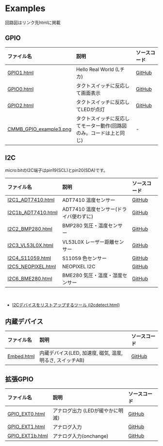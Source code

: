 # Examples 
回路図はリンク先htmlに掲載

## GPIO

|ファイル名  |説明  |ソースコード|
|:---|:---|:---|
| <a href="GPIO1.html" target="_blank">GPIO1.html</a> | Hello Real World (Lチカ) | [GitHub](https://github.com/chirimen-oh/chirimen-micro-bit/blob/master/examples/GPIO1.html) |
| <a href="GPIO0.html" target="_blank">GPIO0.html</a> | タクトスイッチに反応して画面表示| [GitHub](https://github.com/chirimen-oh/chirimen-micro-bit/blob/master/examples/GPIO0.htm) |
| <a href="GPIO2.html" target="_blank">GPIO2.html</a> | タクトスイッチに反応してLEDが点灯 | [GitHub](https://github.com/chirimen-oh/chirimen-micro-bit/blob/master/examples/GPIO2.html) |
| [CMMB_GPIO_example3.png](../imgs/CMMB_GPIO_example3.png) | タクトスイッチに反応してモーター動作(回路図のみ。コードは上と同じ) |- |

## I2C
micro:bitのI2C端子はpin19(SCL)とpin20(SDA)です。

|ファイル名  |説明  |ソースコード|
|:---|:---|:---|
| <a href="I2C1_ADT7410.html" target="_blank">I2C1_ADT7410.html</a> | ADT7410 温度センサー | [GitHub](https://github.com/chirimen-oh/chirimen-micro-bit/blob/master/examples/I2C1_ADT7410.html) |
| <a href="I2C1b_ADT7410.html" target="_blank">I2C1b_ADT7410.html</a> | ADT7410 温度センサー(ドライバ使わずに) | [GitHub](https://github.com/chirimen-oh/chirimen-micro-bit/blob/master/examples/I2C1b_ADT7410.html) |
| <a href="I2C2_BMP280.html" target="_blank">I2C2_BMP280.html</a> | BMP280 気圧・温度センサー | [GitHub](https://github.com/chirimen-oh/chirimen-micro-bit/blob/master/examples/I2C2_BMP280.html) |
| <a href="I2C3_VL53L0X.html" target="_blank">I2C3_VL53L0X.html</a> | VL53L0X レーザー距離センサー | [GitHub](https://github.com/chirimen-oh/chirimen-micro-bit/blob/master/examples/I2C3_VL53L0X.html) |
| <a href="I2C4_S11059.html" target="_blank">I2C4_S11059.html</a> |  S11059 色センサー | [GitHub](https://github.com/chirimen-oh/chirimen-micro-bit/blob/master/examples/I2C4_S11059.html) |
| <a href="I2C5_NEOPIXEL.html" target="_blank">I2C5_NEOPIXEL.html</a> |  NEOPIXEL I2C  | [GitHub](https://github.com/chirimen-oh/chirimen-micro-bit/blob/master/examples/I2C5_NEOPIXEL.html) |
| <a href="I2C6_BME280.html" target="_blank">I2C6_BME280.html</a> |  BME280 気圧・温度・湿度センサー  | [GitHub](https://github.com/chirimen-oh/chirimen-micro-bit/blob/master/examples/I2C6_BME280.html) |

<br>

- <a href="i2cdetect.html" target="_blank">I2Cデバイスをリストアップするツール (i2cdetect.html)</a>


## 内蔵デバイス

|ファイル名  |説明  |ソースコード|
|:---|:---|:---|
| <a href="Embed.html" target="_blank">Embed.html</a> |  内蔵デバイス(LED, 加速度, 磁気, 温度, 明るさ, スイッチAB) | [GitHub](https://github.com/chirimen-oh/chirimen-micro-bit/blob/master/examples/Embed.html) |

## 拡張GPIO

|ファイル名  |説明  |ソースコード|
|:---|:---|:---|
| <a href="GPIO_EXT0.html" target="_blank">GPIO_EXT0.html</a> |  アナログ出力 (LEDが緩やかに明滅) | [GitHub](https://github.com/chirimen-oh/chirimen-micro-bit/blob/master/examples/GPIO_EXT0.html) |
| <a href="GPIO_EXT1.html" target="_blank">GPIO_EXT1.html</a> |  アナログ入力 | [GitHub](https://github.com/chirimen-oh/chirimen-micro-bit/blob/master/examples/GPIO_EXT1.html) |
| <a href="GPIO_EXT1b.html" target="_blank">GPIO_EXT1b.html</a> |  アナログ入力(onchange) | [GitHub](https://github.com/chirimen-oh/chirimen-micro-bit/blob/master/examples/GPIO_EXT1b.html) |
